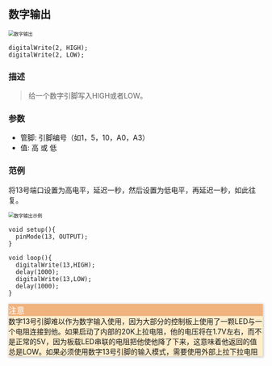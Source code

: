 ## 数字输出

<img src="{default}/images/inout/digital-pin-output.png" alt="数字输出" style="zoom:67%;" />

```arduino
digitalWrite(2, HIGH);
digitalWrite(2, LOW);
```

### 描述

> 给一个数字引脚写入HIGH或者LOW。

### 参数

- 管脚: 引脚编号（如1，5，10，A0，A3）
- 值: 高 或 低

### 范例

将13号端口设置为高电平，延迟一秒，然后设置为低电平，再延迟一秒，如此往复。

<img src="{default}/images/inout/digital-pin-output-example.png" alt="数字输出示例" style="zoom:67%;" />

```arduino
void setup(){
  pinMode(13, OUTPUT);
}

void loop(){
  digitalWrite(13,HIGH);
  delay(1000);
  digitalWrite(13,LOW);
  delay(1000);
}
```

<div class="layui-card" style="box-shadow: 1px 1px 4px 1px rgb(0 0 0 / 20%);">
  <div class="layui-card-header icon-attention-circled" style="background: #f0b37e;color:#fff;font-size:16px;">注意</div>
  <div class="layui-card-body" style="background: #ffedcc;">数字13号引脚难以作为数字输入使用，因为大部分的控制板上使用了一颗LED与一个电阻连接到他。如果启动了内部的20K上拉电阻，他的电压将在1.7V左右，而不是正常的5V，因为板载LED串联的电阻把他使他降了下来，这意味着他返回的值总是LOW。如果必须使用数字13号引脚的输入模式，需要使用外部上拉下拉电阻</div>
</div>